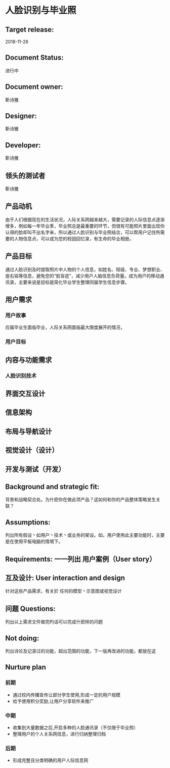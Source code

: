 # 人脸识别与毕业照<br>

## Target release: 
2018-11-26
## Document Status: 
进行中
## Document owner: 
靳诗雅
## Designer: 
靳诗雅
## Developer: 
靳诗雅
## 领头的测试者
靳诗雅
## 产品动机
由于人们根据现在的生活状况，人际关系网越来越大，需要记录的人际信息点逐渐增多，例如每一年毕业季，毕业照总是最重要的环节，但很有可能照片里面出现你认得的脸却叫不出名字来，所以通过人脸识别与毕业照结合，可以帮用户记住所需要的人物信息点，可以成为您的校园回忆录，有生命的毕业相册。
## 产品目标 
通过人脸识别及时提取照片中人物的个人信息，如姓名、班级、专业、梦想职业、座右铭等信息，避免您的“脸盲症”，减少用户人脑信息负荷量。成为用户的移动通讯录，主要来说是目标是简化毕业学生整理同届学生信息步骤。
## 用户需求
### 用户故事
应届毕业生面临毕业，人际关系网面临最大限度展开的情况，
### 用户目标

## 内容与功能需求
### 人脸识别技术
### 

## 界面交互设计
## 信息架构
## 布局与导航设计
## 视觉设计（设计）
## 开发与测试（开发）
## Background and strategic fit: 
背景和战略契合处。为什麽你在做此项产品？这如何和你的产品整体策略发生关联？
## Assumptions: 
列出所有假设丶如用户丶技术丶或业务的架设。如，用户使用此主要功能时，主要是在使用平板电脑的情境下。
## Requirements: 一一列出 用户案例（User story）
## 互及设计: User interaction and design 
针对这些产品需求，有关於 任何的模型丶示意图或视觉设计
## 问题 Questions: 
列出以上需求文件做完旳话可以完成什麽样的问题
## Not doing: 
列出诗论及记录过的功能，超出范围的功能，下一版再改进的功能，都放在这

## Nurture plan
### 前期
- 通过校内传播宣传让部分学生使用,形成一定的用户规模
- 给予使用积分奖励,让用户分享软件来推广

### 中期
- 收集到大量数据之后,开启多种的人脸通讯录（不仅限于毕业照）
- 整理用户的个人关系网信息，进行归纳整理归档

### 后期
- 形成完整且分类明确的用户人际信息网
